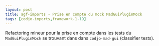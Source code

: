 ```yaml
---
layout: post
title: agf-imports - Prise en compte du mock MadGuiPluginMock
tags: [codjo-imports,framework-1-19]
---
```

Refactoring mineur pour la prise en compte dans les tests du ```MadGuiPluginMock``` se trouvant dans dans ```codjo-mad-gui``` (classifier tests).
